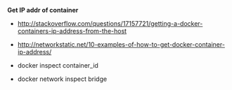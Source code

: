**Get IP addr of container**

- http://stackoverflow.com/questions/17157721/getting-a-docker-containers-ip-address-from-the-host

- http://networkstatic.net/10-examples-of-how-to-get-docker-container-ip-address/

- docker inspect container_id

- docker network inspect bridge

